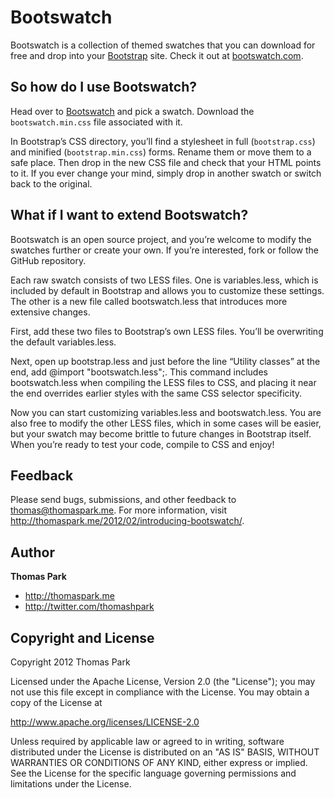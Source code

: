 Bootswatch
==========

Bootswatch is a collection of themed swatches that you can download for free and drop into your [Bootstrap](http://twitter.github.com/bootstrap/) site. Check it out at [bootswatch.com](http://bootswatch.com).

So how do I use Bootswatch?
-----
Head over to [Bootswatch](http://bootswatch.com) and pick a swatch. Download the `bootswatch.min.css` file associated with it.

In Bootstrap’s CSS directory, you’ll find a stylesheet in full (`bootstrap.css`) and minified (`bootstrap.min.css`) forms. Rename them or move them to a safe place. Then drop in the new CSS file and check that your HTML points to it. If you ever change your mind, simply drop in another swatch or switch back to the original.

What if I want to extend Bootswatch?
------
Bootswatch is an open source project, and you’re welcome to modify the swatches further or create your own. If you’re interested, fork or follow the GitHub repository.

Each raw swatch consists of two LESS files. One is variables.less, which is included by default in Bootstrap and allows you to customize these settings. The other is a new file called bootswatch.less that introduces more extensive changes.

First, add these two files to Bootstrap’s own LESS files. You’ll be overwriting the default variables.less.

Next, open up bootstrap.less and just before the line “Utility classes” at the end, add @import "bootswatch.less";. This command includes bootswatch.less when compiling the LESS files to CSS, and placing it near the end overrides earlier styles with the same CSS selector specificity.

Now you can start customizing variables.less and bootswatch.less. You are also free to modify the other LESS files, which in some cases will be easier, but your swatch may become brittle to future changes in Bootstrap itself. When you’re ready to test your code, compile to CSS and enjoy!

Feedback
------
Please send bugs, submissions, and other feedback to thomas@thomaspark.me. For more information, visit http://thomaspark.me/2012/02/introducing-bootswatch/.

Author
------
**Thomas Park**

+ http://thomaspark.me
+ http://twitter.com/thomashpark

Copyright and License
----
Copyright 2012 Thomas Park

Licensed under the Apache License, Version 2.0 (the "License"); you may not use this file except in compliance with the License. You may obtain a copy of the License at

http://www.apache.org/licenses/LICENSE-2.0

Unless required by applicable law or agreed to in writing, software distributed under the License is distributed on an "AS IS" BASIS, WITHOUT WARRANTIES OR CONDITIONS OF ANY KIND, either express or implied. See the License for the specific language governing permissions and limitations under the License.
